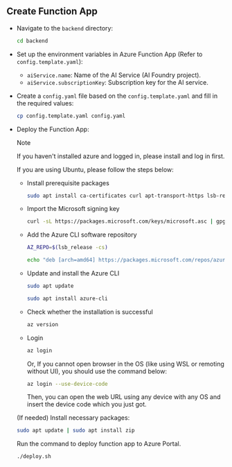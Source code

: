 ## Create Function App

- Navigate to the `backend` directory:
  ```bash
  cd backend
  ```
- Set up the environment variables in Azure Function App (Refer to `config.template.yaml`):

  - `aiService.name`: Name of the AI Service (AI Foundry project).
  - `aiService.subscriptionKey`: Subscription key for the AI service.
- Create a `config.yaml` file based on the `config.template.yaml` and fill in the required values:
  ```bash
  cp config.template.yaml config.yaml
  ```
- Deploy the Function App:
  > [!NOTE]
  >
  > If you haven't installed azure and logged in, please install and log in first.
  >
  > If you are using Ubuntu, please follow the steps below:
  > 
  > - Install prerequisite packages
  > 
  >   ```bash
  >   sudo apt install ca-certificates curl apt-transport-https lsb-release gnupg
  >   ```
  > 
  > - Import the Microsoft signing key
  > 
  >   ```bash
  >   curl -sL https://packages.microsoft.com/keys/microsoft.asc | gpg --dearmor | sudo tee /etc/apt/trusted.gpg.d/microsoft.gpg > /dev/null
  >   ```
  > - Add the Azure CLI software repository
  > 
  >   ```bash
  >   AZ_REPO=$(lsb_release -cs)
  >   ```
  >   ```bash
  >   echo "deb [arch=amd64] https://packages.microsoft.com/repos/azure-cli/ $AZ_REPO main" | sudo tee /etc/apt/sources.list.d/azure-cli.list
  >   ```
  > 
  > - Update and install the Azure CLI
  >   ```bash
  >   sudo apt update
  >   ```
  >   ```bash
  >   sudo apt install azure-cli
  >   ```
  > 
  > - Check whether the installation is successful
  > 
  >   ```bash
  >   az version
  >   ```
  > 
  > - Login
  >   ```bash
  >   az login
  >   ```
  >   Or, If you cannot open browser in the OS (like using WSL or remoting without UI), you should use the command below:
  >   
  >   ```bash
  >   az login --use-device-code
  >   ```
  >   Then, you can open the web URL using any device with any OS and insert the device code which you just got.

  (If needed) Install necessary packages:
  ```bash
  sudo apt update | sudo apt install zip
  ```

  Run the command to deploy function app to Azure Portal.
  ```bash
  ./deploy.sh
  ```